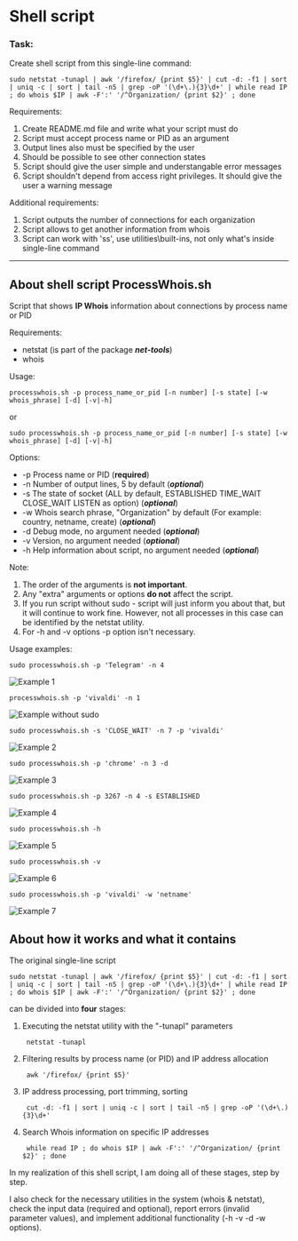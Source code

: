 # Shell script

### Task:

Create shell script from this single-line command:

    sudo netstat -tunapl | awk '/firefox/ {print $5}' | cut -d: -f1 | sort | uniq -c | sort | tail -n5 | grep -oP '(\d+\.){3}\d+' | while read IP ; do whois $IP | awk -F':' '/^Organization/ {print $2}' ; done

Requirements:
1. Create README.md file and write what your script must do
2. Script must accept process name or PID as an argument
3. Output lines also must be specified by the user
4. Should be possible to see other connection states
5. Script should give the user simple and understangable error messages
6. Script shouldn't depend from access right privileges. It should give the user a warning message

Additional requirements:
1. Script outputs the number of connections for each organization
2. Script allows to get another information from whois
3. Script can work with 'ss', use utilities\built-ins, not only what's inside single-line command

---
## About shell script ProcessWhois.sh

Script that shows **IP Whois** information about connections by process name or PID

Requirements:
+ netstat (is part of the package ***net-tools***)
+ whois

Usage:
    
    processwhois.sh -p process_name_or_pid [-n number] [-s state] [-w whois_phrase] [-d] [-v|-h]
or

    sudo processwhois.sh -p process_name_or_pid [-n number] [-s state] [-w whois_phrase] [-d] [-v|-h]

Options:
+ -p Process name or PID (**required**)
+ -n Number of output lines, 5 by default (***optional***)
+ -s The state of socket (ALL by default, ESTABLISHED TIME_WAIT CLOSE_WAIT LISTEN as option) (***optional***)
+ -w Whois search phrase, "Organization" by default (For example: country, netname, create) (***optional***)
+ -d Debug mode, no argument needed (***optional***)
+ -v Version, no argument needed (***optional***)
+ -h Help information about script, no argument needed (***optional***)

Note: 
1. The order of the arguments is **not important**.
2. Any "extra" arguments or options **do not** affect the script.
3. If you run script without sudo - script will just inform you about that, but it will continue to work fine. However, not all processes in this case can be identified by the netstat utility.
4. For -h and -v options -p option isn't necessary.


Usage examples:

    sudo processwhois.sh -p 'Telegram' -n 4

![Example 1](https://github.com/MikeKozhevnikov/devops-cource/blob/main/media/shell/processwhois1.png?raw=true)

    processwhois.sh -p 'vivaldi' -n 1

![Example without sudo ](https://github.com/MikeKozhevnikov/devops-cource/blob/main/media/shell/processwhois_sudo_note.png?raw=true)

    sudo processwhois.sh -s 'CLOSE_WAIT' -n 7 -p 'vivaldi' 

![Example 2](https://github.com/MikeKozhevnikov/devops-cource/blob/main/media/shell/processwhois2.png?raw=true)

    sudo processwhois.sh -p 'chrome' -n 3 -d

![Example 3](https://github.com/MikeKozhevnikov/devops-cource/blob/main/media/shell/processwhois3.gif?raw=true)

    sudo processwhois.sh -p 3267 -n 4 -s ESTABLISHED

![Example 4](https://github.com/MikeKozhevnikov/devops-cource/blob/main/media/shell/processwhois4.png?raw=true)

    sudo processwhois.sh -h

![Example 5](https://github.com/MikeKozhevnikov/devops-cource/blob/main/media/shell/processwhois5.png?raw=true)

    sudo processwhois.sh -v

![Example 6](https://github.com/MikeKozhevnikov/devops-cource/blob/main/media/shell/processwhois6.png?raw=true)

    sudo processwhois.sh -p 'vivaldi' -w 'netname'

![Example 7](https://github.com/MikeKozhevnikov/devops-cource/blob/main/media/shell/processwhois7.png?raw=true)

## About how it works and what it contains

The original single-line script
    
    sudo netstat -tunapl | awk '/firefox/ {print $5}' | cut -d: -f1 | sort | uniq -c | sort | tail -n5 | grep -oP '(\d+\.){3}\d+' | while read IP ; do whois $IP | awk -F':' '/^Organization/ {print $2}' ; done

can be divided into **four** stages:

1. Executing the netstat utility with the "-tunapl" parameters
   
        netstat -tunapl 
2. Filtering results by process name (or PID) and IP address allocation

        awk '/firefox/ {print $5}' 
3. IP address processing, port trimming, sorting

        cut -d: -f1 | sort | uniq -c | sort | tail -n5 | grep -oP '(\d+\.){3}\d+' 
4. Search Whois information on specific IP addresses

        while read IP ; do whois $IP | awk -F':' '/^Organization/ {print $2}' ; done

In my realization of this shell script, I am doing all of these stages, step by step.

I also check for the necessary utilities in the system (whois & netstat), check the input data (required and optional), report errors (invalid parameter values), and implement additional functionality (-h -v -d -w options).